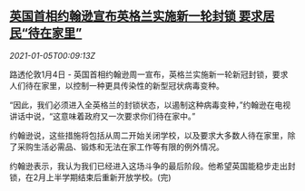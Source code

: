 <!--1609806199000-->
[英国首相约翰逊宣布英格兰实施新一轮封锁 要求居民“待在家里”](https://cn.reuters.com/article/health-coronavirus-britain-lockdown-0104-idCNKBS29A007)
------

<div><i>2021-01-05T00:09:13Z</i></div><p>路透伦敦1月4日 - 英国首相约翰逊周一宣布，英格兰实施新一轮新冠封锁，要求人们待在家里，以控制一种更具传染性的新型冠状病毒变种。</p><p>“因此，我们必须进入全英格兰的封锁状态，以遏制这种病毒变种，”约翰逊在电视讲话中说，“这意味着政府又一次要求你们待在家中。”</p><p>约翰逊说，这些措施将包括从周二开始关闭学校，以及要求大多数人待在家里，除了采购生活必需品、锻炼和无法在家工作等有限的例外情况。</p><p>约翰逊表示，我认为我们已经进入这场斗争的最后阶段。他希望英国能稳步走出封锁，在2月上半学期结束后重新开放学校。(完)</p>
